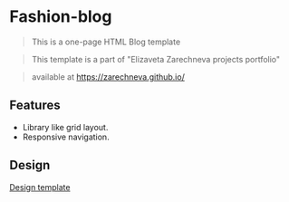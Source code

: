 # Fashion-blog

> This is a one-page HTML Blog template

> This template is a part of "Elizaveta Zarechneva projects portfolio"

> available at https://zarechneva.github.io/

## Features

- Library like grid layout.
- Responsive navigation.

## Design

[Design template](https://github.com/zarechneva/fashion-blog/blob/master/images/Template.png)

